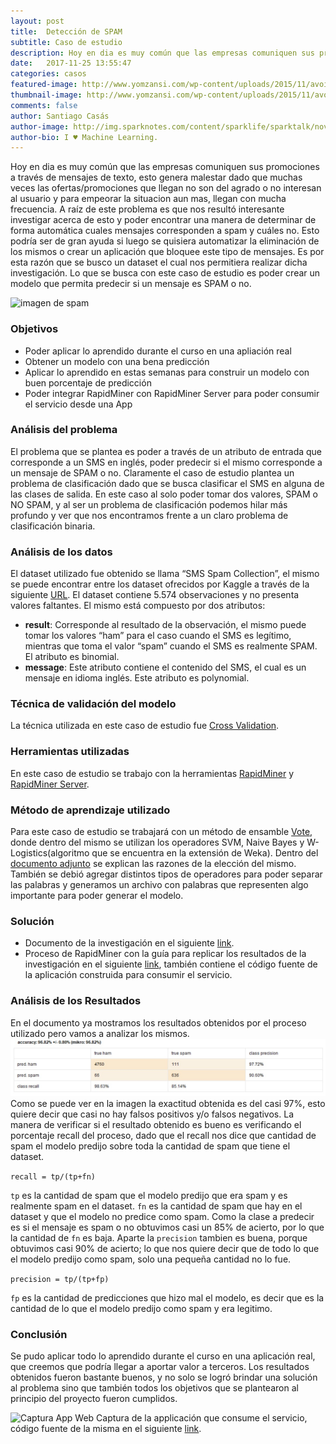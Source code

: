 ```yaml
---
layout: post
title:  Detección de SPAM
subtitle: Caso de estudio
description: Hoy en dia es muy común que las empresas comuniquen sus promociones a través de mensajes de texto, esto genera malestar dado que muchas veces las ofertas/promociones que llegan no son del agrado o no interesan al usuario y para empeorar la situacion aun mas, llegan con mucha frecuencia.
date:   2017-11-25 13:55:47
categories: casos
featured-image: http://www.yomzansi.com/wp-content/uploads/2015/11/avoid-spam-sms-yomzansi.jpg
thumbnail-image: http://www.yomzansi.com/wp-content/uploads/2015/11/avoid-spam-sms-yomzansi.jpg
comments: false
author: Santiago Casás
author-image: http://img.sparknotes.com/content/sparklife/sparktalk/nov2016litchardeathquiz1_MediumWide.jpg
author-bio: I ♥ Machine Learning.
---
```

Hoy en dia es muy común que las empresas comuniquen sus promociones a través de mensajes de texto, esto genera malestar dado que muchas veces las ofertas/promociones que llegan no son del agrado o no interesan al usuario y para empeorar la situacion aun mas, llegan con mucha frecuencia.
A raíz de este problema es que nos resultó interesante investigar acerca de esto y poder encontrar una manera  de determinar de forma automática cuales mensajes corresponden a spam y cuáles no. Esto podría ser de gran ayuda si luego se quisiera automatizar la eliminación de los mismos o crear un aplicación que bloquee este tipo de mensajes.
Es por esta razón que se busco un dataset el cual nos permitiera realizar dicha investigación.
Lo que se busca con este caso de estudio es poder crear un modelo que permita predecir si un mensaje es SPAM o no.

![imagen de spam](http://cdn.makeuseof.com/wp-content/uploads/2016/10/sms-scam-994x400.jpg)

### Objetivos
* Poder aplicar lo aprendido durante el curso en una apliación real
* Obtener un modelo con una bena predicción
* Aplicar lo aprendido en estas semanas para construir un modelo con buen porcentaje de predicción
* Poder integrar RapidMiner con RapidMiner Server para poder consumir el servicio desde una App

### Análisis del problema
El problema que se plantea es poder a través de un atributo de entrada que corresponde a un SMS en inglés, poder predecir si el mismo corresponde a un mensaje de SPAM o no.
Claramente el caso de estudio plantea un problema de clasificación dado que se busca clasificar el SMS en alguna de las clases de salida. En este caso al solo poder tomar dos valores, SPAM o NO SPAM, y al ser un problema de clasificación podemos hilar más profundo y ver que nos encontramos frente a un claro problema de clasificación binaria.

### Análisis de los datos
El dataset utilizado fue obtenido se llama “SMS Spam Collection”, el mismo se puede encontrar entre los dataset ofrecidos por Kaggle a través de la siguiente [URL](https://www.kaggle.com/uciml/sms-spam-collection-dataset).
El dataset contiene 5.574 observaciones y no presenta valores faltantes. El mismo está compuesto por dos atributos:
* **result**: Corresponde al resultado de la observación, el mismo puede tomar los valores “ham” para el caso cuando el SMS es legítimo, mientras que toma el valor “spam” cuando el SMS es realmente SPAM. El atributo es binomial.
* **message**: Este atributo contiene el contenido del SMS, el cual es un mensaje en idioma inglés. Este atributo es polynomial.

### Técnica de validación del modelo
La técnica utilizada en este caso de estudio fue [Cross Validation](https://en.wikipedia.org/wiki/Cross-validation_(statistics)).

### Herramientas utilizadas
En este caso de estudio se trabajo con la herramientas [RapidMiner](https://docs.rapidminer.com) y [RapidMiner Server](https://docs.rapidminer.com/server).

### Método de aprendizaje utilizado
Para este caso de estudio se trabajará con un método de ensamble [Vote](https://en.wikipedia.org/wiki/Ensemble_learning), donde dentro del mismo se utilizan los operadores SVM, Naive Bayes y W-Logistics(algoritmo que se encuentra en la extensión de Weka). Dentro del [documento adjunto](https://github.com/chacaa/ML2017/blob/master/Casos%20de%20estudio/Deteccion%20de%20SPAM/obligatorio%20grupal.pdf) se explican las razones de la elección del mismo.
También se debió agregar distintos tipos de operadores para poder separar las palabras y generamos un archivo con palabras que representen algo importante para poder generar el modelo.

### Solución
* Documento de la investigación en el siguiente [link](https://github.com/chacaa/ML2017/blob/master/Casos%20de%20estudio/Deteccion%20de%20SPAM/obligatorio%20grupal.pdf).
* Proceso de RapidMiner con la guía para replicar los resultados de la investigación en el siguiente [link](https://github.com/chacaa/ML2017/tree/master/Casos%20de%20estudio/Deteccion%20de%20SPAM), también contiene el código fuente de la aplicación construida para consumir el servicio.

### Análisis de los Resultados 
En el documento ya mostramos los resultados obtenidos por el proceso utilizado pero vamos a analizar los mismos.
![Resultados](https://raw.githubusercontent.com/chacaa/ML2017/master/Casos%20de%20estudio/Deteccion%20de%20SPAM/Results.jpeg)
Como se puede ver en la imagen la exactitud obtenida es del casi 97%, esto quiere decir que casi no hay falsos positivos y/o falsos negativos. La manera de verificar si el resultado obtenido es bueno es verificando el porcentaje recall del proceso, dado que el recall nos dice que cantidad de spam el modelo predijo sobre toda la cantidad de spam que tiene el dataset.

```recall = tp/(tp+fn)```

`tp` es la cantidad de spam que el modelo predijo que era spam y es realmente spam en el dataset.
`fn` es la cantidad de spam que hay en el dataset y que el modelo no predice como spam.
Como la clase a predecir es si el mensaje es spam o no obtuvimos casi un 85% de acierto, por lo que la cantidad de `fn` es baja.
Aparte la `precision` tambien es buena, porque obtuvimos casi 90% de acierto; lo que nos quiere decir que de todo lo que el modelo predijo como spam, solo una pequeña cantidad no lo fue.

```precision = tp/(tp+fp)```

`fp` es la cantidad de predicciones que hizo mal el modelo, es decir que es la cantidad de lo que el modelo predijo como spam y era legitimo.

### Conclusión
Se pudo aplicar todo lo aprendido durante el curso en una aplicación real, que creemos que podría llegar a aportar valor a terceros. Los resultados obtenidos fueron bastante buenos, y no solo se logró brindar una solución al problema sino que también todos los objetivos que se plantearon al principio del proyecto fueron cumplidos.

![Captura App Web](https://raw.githubusercontent.com/chacaa/ML2017/master/Casos%20de%20estudio/Deteccion%20de%20SPAM/webpage.png)
Captura de la applicación que consume el servicio, código fuente de la misma en el siguiente [link](https://github.com/chacaa/ML2017/blob/master/Casos%20de%20estudio/Deteccion%20de%20SPAM/spamtest.html).
